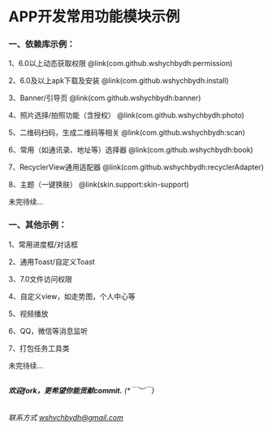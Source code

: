 # APP开发常用功能模块示例

### 一、依赖库示例：

1、6.0以上动态获取权限           @link(com.github.wshychbydh:permission)          

2、6.0及以上apk下载及安装        @link(com.github.wshychbydh:install)

3、Banner/引导页               @link(com.github.wshychbydh:banner)

4、照片选择/拍照功能（含授权）     @link(com.github.wshychbydh:photo)

5、二维码扫码，生成二维码等相关     @link(com.github.wshychbydh:scan)

6、常用（如通讯录、地址等）选择器   @link(com.github.wshychbydh:book)

7、RecyclerView通用适配器       @link(com.github.wshychbydh:recyclerAdapter)

8、主题（一键换肤）              @link(skin.support:skin-support)

未完待续...


### 一、其他示例：

1、常用进度框/对话框

2、通用Toast/自定义Toast

3、7.0文件访问权限   

4、自定义view，如走势图，个人中心等

5、视频播放

6、QQ，微信等消息监听

7、打包任务工具类

未完待续...
    
##

###### **欢迎fork，更希望你能贡献commit.** (*￣︶￣)    

###### 联系方式 wshychbydh@gmail.com
